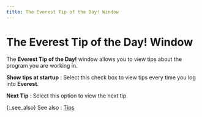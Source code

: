 ```yaml
---
title: The Everest Tip of the Day! Window
---
```


# The Everest Tip of the Day! Window


The **Everest Tip of the Day!**  window allows you to view tips about the program you are working in.


**Show tips at startup**
: Select this check box to view tips every time you  log into **Everest**.


**Next Tip**
: Select this option to view the next tip.


{:.see_also}
See also
: [Tips]({{site.wwe_baseurl}}/everest-client/logging-in/tips.html)
